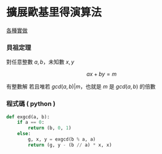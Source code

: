 # 擴展歐基里得演算法

[各種實做](https://en.wikibooks.org/wiki/Algorithm_Implementation/Mathematics/Extended_Euclidean_algorithm)

### 貝祖定理

對任意整數 $a, b$，未知數 $x, y$

$$
ax + by = m
$$

有整數解 若且唯若 $gcd(a, b) | m$，也就是 $m$ 是 $gcd(a, b)$ 的倍數

### 程式碼 ( python )

```python
def exgcd(a, b):
    if a == 0:
        return (b, 0, 1)
    else:
        g, x, y = exgcd(b % a, a)
        return (g, y - (b // a) * x, x)
```
